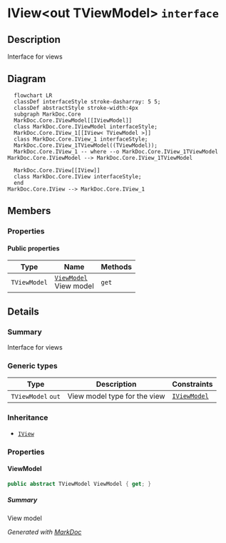 # IView&lt;out TViewModel&gt; `interface`

## Description
Interface for views

## Diagram
```mermaid
  flowchart LR
  classDef interfaceStyle stroke-dasharray: 5 5;
  classDef abstractStyle stroke-width:4px
  subgraph MarkDoc.Core
  MarkDoc.Core.IViewModel[[IViewModel]]
  class MarkDoc.Core.IViewModel interfaceStyle;
  MarkDoc.Core.IView_1[[IView< TViewModel >]]
  class MarkDoc.Core.IView_1 interfaceStyle;
  MarkDoc.Core.IView_1TViewModel((TViewModel));
  MarkDoc.Core.IView_1 -- where --o MarkDoc.Core.IView_1TViewModel
MarkDoc.Core.IViewModel --> MarkDoc.Core.IView_1TViewModel

  MarkDoc.Core.IView[[IView]]
  class MarkDoc.Core.IView interfaceStyle;
  end
MarkDoc.Core.IView --> MarkDoc.Core.IView_1
```

## Members
### Properties
#### Public  properties
| Type | Name | Methods |
| --- | --- | --- |
| `TViewModel` | [`ViewModel`](markdoc/core/IViewT.md#viewmodel)<br>View model | `get` |

## Details
### Summary
Interface for views

### Generic types
| Type | Description | Constraints |
| --- | --- | --- |
| `TViewModel` `out` | View model type for the view | [`IViewModel`](./IViewModel.md) |

### Inheritance
 - [
`IView`
](./IView.md)

### Properties
#### ViewModel
```csharp
public abstract TViewModel ViewModel { get; }
```
##### Summary
View model

*Generated with* [*MarkDoc*](https://github.com/hailstorm75/MarkDoc.Core)
